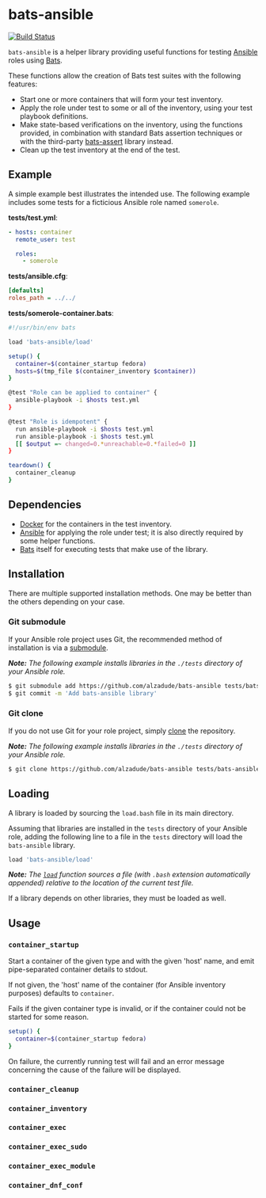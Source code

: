 # bats-ansible

[![Build Status](https://travis-ci.org/alzadude/bats-ansible.svg?branch=feature/travis-ci)](https://travis-ci.org/alzadude/bats-ansible)

`bats-ansible` is a helper library providing useful functions for
testing [Ansible][ansible] roles using [Bats][bats].

These functions allow the creation of Bats test suites with
the following features:

- Start one or more containers that will form your test inventory.
- Apply the role under test to some or all of the inventory, using
your test playbook definitions.
- Make state-based verifications on the inventory, using the functions
provided, in combination with standard Bats assertion techniques or with
the third-party [bats-assert][bats-assert] library instead.
- Clean up the test inventory at the end of the test.

## Example

A simple example best illustrates the intended use. The following example
includes some tests for a ficticious Ansible role named `somerole`.

**tests/test.yml**:
```yaml
- hosts: container
  remote_user: test

  roles:
    - somerole
```

**tests/ansible.cfg**:
```ini
[defaults]
roles_path = ../../
```

**tests/somerole-container.bats**:
```bash
#!/usr/bin/env bats

load 'bats-ansible/load'

setup() {
  container=$(container_startup fedora)
  hosts=$(tmp_file $(container_inventory $container))
}

@test "Role can be applied to container" {
  ansible-playbook -i $hosts test.yml
}

@test "Role is idempotent" {
  run ansible-playbook -i $hosts test.yml
  run ansible-playbook -i $hosts test.yml
  [[ $output =~ changed=0.*unreachable=0.*failed=0 ]]
}

teardown() {
  container_cleanup
}
```

## Dependencies
- [Docker][docker] for the containers in the test inventory.
- [Ansible][ansible] for applying the role under test; it is also directly
required by some helper functions.
- [Bats][bats] itself for executing tests that make use of the library.

## Installation

There are multiple supported installation methods. One may be better
than the others depending on your case.

### Git submodule

If your Ansible role project uses Git, the recommended method of installation is via
a [submodule][git-book-submod].

*__Note:__ The following example installs libraries in the
`./tests` directory of your Ansible role.*

```sh
$ git submodule add https://github.com/alzadude/bats-ansible tests/bats-ansible
$ git commit -m 'Add bats-ansible library'
```

### Git clone

If you do not use Git for your role project, simply [clone][git-book-clone] the repository.

*__Note:__ The following example installs libraries in the
`./tests` directory of your Ansible role.*

```sh
$ git clone https://github.com/alzadude/bats-ansible tests/bats-ansible
```

## Loading

A library is loaded by sourcing the `load.bash` file in its main
directory.

Assuming that libraries are installed in the `tests` directory of your Ansible
role, adding the following line to a file in the `tests` directory will load the
`bats-ansible` library.

```sh
load 'bats-ansible/load'
```

*__Note:__ The [`load`][bats-load] function sources a file (with
`.bash` extension automatically appended) relative to the location of
the current test file.*

If a library depends on other libraries, they must be loaded as well.


## Usage

### `container_startup`

Start a container of the given type and with the given 'host' name, and emit 
pipe-separated container details to stdout.

If not given, the 'host' name of the container (for Ansible inventory purposes)
defaults to `container`.

Fails if the given container type is invalid, or if the container could not be started
for some reason.

```bash
setup() {
  container=$(container_startup fedora)
}
```

On failure, the currently running test will fail and an error message concerning
the cause of the failure will be displayed.

### `container_cleanup`

### `container_inventory`

### `container_exec`

### `container_exec_sudo`

### `container_exec_module`

### `container_dnf_conf`

<!-- REFERENCES -->

[bats]: http://github.com/sstephenson/bats
[ansible]: http://www.ansible.com
[bats-assert]: http://github.com/ztombol/bats-assert
[docker]: http://docker.com
[git-book-submod]: https://git-scm.com/book/en/v2/Git-Tools-Submodules
[git-book-clone]: https://git-scm.com/book/en/v2/Git-Basics-Getting-a-Git-Repository#Cloning-an-Existing-Repository
[bats-load]: https://github.com/sstephenson/bats#load-share-common-code
